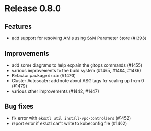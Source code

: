 # Release 0.8.0

## Features

- add support for resolving AMIs using SSM Parameter Store (#1393)

## Improvements

- add some diagrams to help explain the gitops commands (#1455)
- various improvements to the build system (#1465, #1484, #1486)
- Refactor package `drain` (#1476)
- Cluster Autoscaler: add note about ASG tags for scaling up from 0 (#1479)
- various other improvements (#1442, #1447)

## Bug fixes

- fix error with `eksctl util install-vpc-controllers` (#1452)
- report error if eksctl can't write to kubeconfig file (#1402)

